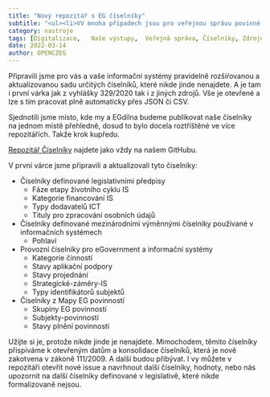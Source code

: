 ```yaml
---
title: "Nový repozitář s EG číselníky"
subtitle: "<ul><li>VV mnoha případech jsou pro veřejnou správu povinné určité číselníky a jejich závazné hodnoty.<li>Některé plynou z legislativy a některé vznikají z praxe. Jejich hledání je ale mnohdy složité.<li>Openczeg připravuje některé číselníky a ty jsou k dispozici mimo jiné i v otevřeném repozitáři, kde se s nimi dá veřejně a bez limitů pracovat.</ul>"
category: nastroje
tags: [Digitalizace,   Naše výstupy,  Veřejná správa, Číselníky, Zdroje]
date: 2022-03-14
author: OPENCZEG
---
```


Připravili jsme pro vás a vaše informační systémy pravidelně rozšiŕovanou a aktualizovanou sadu určitých číselníků, které nikde jinde nenajdete. A je tam i první várka jak z vyhlášky 329/2020 tak i z jiných zdrojů. Vše je otevřené a lze s tím pracovat plně automaticky přes JSON či CSV.

Sjednotili jsme místo, kde my a EGdílna budeme publikovat naše číselníky na jednom místě přehledně, dosud to bylo docela roztříštěné ve více repozitářích. Takže krok kupředu.

[Repozitář Číselníky](https://github.com/OPENCZEG/ciselniky) najdete jako vždy na našem GitHubu.

V první várce jsme připravili a aktualizovali tyto číselníky:

- Číselníky definované legislativními předpisy
    - Fáze etapy životního cyklu IS
    - Kategorie financování IS
    - Typy dodavatelů ICT
    - Tituly pro zpracování osobních údajů 
- Číselníky definované mezinárodními výměnnými číselníky používané v informačních systémech
    - Pohlaví
- Provozní číselníky pro eGovernment a informační systémy
    - Kategorie činností
    - Stavy aplikační podpory
    - Stavy projednání
    - Strategické-záměry-IS
    - Typy identifikátorů subjektů
- Číselníky z Mapy EG povinností
    - Skupiny EG povinností
    - Subjekty-povinností
    - Stavy plnění povinností


Užijte si je, protože nikde jinde je nenajdete. Mimochodem, těmito číselníky přispíváme k otevřeným datům a konsolidace číselníků, která je nově zakotvena v zákoně 111/2009. A další budou přibývat. I vy můžete v repozitáři otevřít nové issue a navrhnout další číselníky, hodnoty, nebo nás upozornit na další číselníky definované v legislativě, které nikde formalizovaně nejsou. 